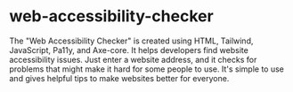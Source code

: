 # web-accessibility-checker
The "Web Accessibility Checker" is created using HTML, Tailwind, JavaScript, Pa11y, and Axe-core. It helps developers find website accessibility issues. Just enter a website address, and it checks for problems that might make it hard for some people to use. It's simple to use and gives helpful tips to make websites better for everyone.
